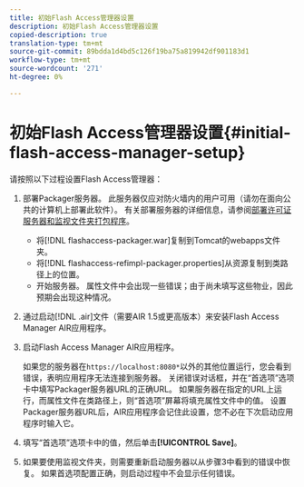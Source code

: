 ```yaml
---
title: 初始Flash Access管理器设置
description: 初始Flash Access管理器设置
copied-description: true
translation-type: tm+mt
source-git-commit: 89bdda1d4bd5c126f19ba75a819942df901183d1
workflow-type: tm+mt
source-wordcount: '271'
ht-degree: 0%

---
```



# 初始Flash Access管理器设置{#initial-flash-access-manager-setup}

请按照以下过程设置Flash Access管理器：

1. 部署Packager服务器。 此服务器仅应对防火墙内的用户可用（请勿在面向公共的计算机上部署此软件）。 有关部署服务器的详细信息，请参阅[部署许可证服务器和监视文件夹打包程序](../../aaxs-reference-implementations/deploying-license-server-and-wfp/deploying-license-server-wfp-overview.md)。

   * 将[!DNL flashaccess-packager.war]复制到Tomcat的webapps文件夹。
   * 将[!DNL flashaccess-refimpl-packager.properties]从资源复制到类路径上的位置。
   * 开始服务器。 属性文件中会出现一些错误；由于尚未填写这些物业，因此预期会出现这种情况。

1. 通过启动[!DNL .air]文件（需要AIR 1.5或更高版本）来安装Flash Access Manager AIR应用程序。
1. 启动Flash Access Manager AIR应用程序。

   如果您的服务器在`https://localhost:8080*`以外的其他位置运行，您会看到错误，表明应用程序无法连接到服务器。 关闭错误对话框，并在“首选项”选项卡中填写Packager服务器URL的正确URL。 如果服务器在指定的URL上运行，而属性文件在类路径上，则“首选项”屏幕将填充属性文件中的值。 设置Packager服务器URL后，AIR应用程序会记住此设置，您不必在下次启动应用程序时输入它。
1. 填写“首选项”选项卡中的值，然后单击&#x200B;**[!UICONTROL Save]**。
1. 如果要使用监视文件夹，则需要重新启动服务器以从步骤3中看到的错误中恢复。 如果首选项配置正确，则启动过程中不会显示任何错误。

